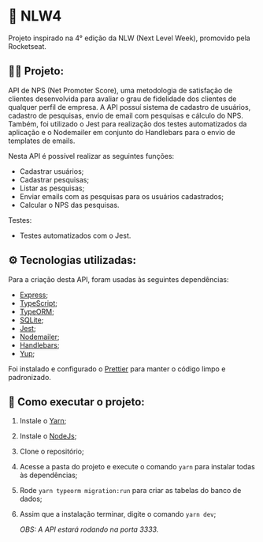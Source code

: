# 🚀 NLW4

Projeto inspirado na 4° edição da NLW (Next Level Week), promovido pela Rocketseat.

## 👨‍💻 Projeto:

API de NPS (Net Promoter Score), uma metodologia de satisfação de clientes desenvolvida para avaliar o grau de fidelidade dos clientes de qualquer perfil de empresa. A API possuí sistema de cadastro de usuários, cadastro de pesquisas, envio de email com pesquisas e cálculo do NPS. Também, foi utilizado o Jest para realização dos testes automatizados da aplicação e o Nodemailer em conjunto do Handlebars para o envio de templates de emails.

Nesta API é possível realizar as seguintes funções:

- Cadastrar usuários;
- Cadastrar pesquisas;
- Listar as pesquisas;
- Enviar emails com as pesquisas para os usuários cadastrados;
- Calcular o NPS das pesquisas.

Testes:

- Testes automatizados com o Jest.

## ⚙ Tecnologias utilizadas:

Para a criação desta API, foram usadas às seguintes dependências:

- [Express](https://expressjs.com/pt-br/);
- [TypeScript](https://www.typescriptlang.org/);
- [TypeORM](https://typeorm.io/#/);
- [SQLite](https://www.sqlite.org/index.html);
- [Jest](https://jestjs.io/);
- [Nodemailer](https://nodemailer.com/about/); 
- [Handlebars](https://handlebarsjs.com/); 
- [Yup](https://www.npmjs.com/package/yup);

Foi instalado e configurado o [Prettier](https://prettier.io/) para manter o código limpo e padronizado.

## 📁 Como executar o projeto:

1. Instale o [Yarn](https://yarnpkg.com/);
2. Instale o [NodeJs](https://nodejs.org/en/);
3. Clone o repositório;
4. Acesse a pasta do projeto e execute o comando `yarn` para instalar todas às dependências;
5. Rode `yarn typeorm migration:run` para criar as tabelas do banco de dados;
6. Assim que a instalação terminar, digite o comando `yarn dev`;

   _OBS: A API estará rodando na porta 3333._


